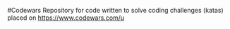 #Codewars
Repository for code written to solve coding challenges (katas) placed on 
https://www.codewars.com/u